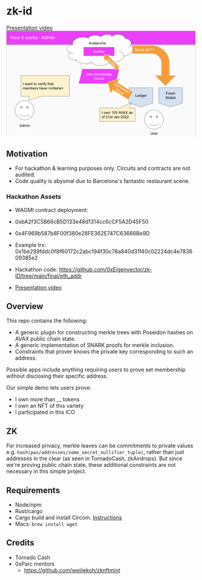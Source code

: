 # zk-id

[Presentation video](https://drive.google.com/drive/folders/1PvkLKwy-mAhNTafAV-6hfYQTtgwEyz90?usp=sharing)
![](https://raw.githubusercontent.com/0xEigenvector/zk-ID/update-readme/diagram.png)

## Motivation
- For hackathon & learning purposes only. Circuits and contracts are not audited.
- Code quality is abysmal due to Barcelona's fantastic restaurant scene. 

### Hackathon Assets
- WAGMI contract deployment: 
- 0xbA2f3C5B66cB5D133e48d1314cc6cCF5A2D45F50
- 0x4F969b587b8F00f380e28FE362E747C63666Be9D
- Example trx: 0x1be299fddc0f8f60172c2abc194f30c78a840d31f40c02224dc4e783609385e2

- Hackathon code: https://github.com/0xEigenvector/zk-ID/tree/main/final/eth_addr
- [Presentation video](https://drive.google.com/drive/folders/1PvkLKwy-mAhNTafAV-6hfYQTtgwEyz90?usp=sharing)

## Overview
This repo contains the following: 
- A generic plugin for constructing merkle trees with Poseidon hashes on AVAX public chain state.
- A generic implementation of SNARK proofs for merkle inclusion.
- Constraints that prover knows the private key corresponding to such an address.

Possible apps include anything requiring users to prove set membership without disclosing their specific address.

Our simple demo lets users prove:
- I own more than __ tokens
- I own an NFT of this variety
- I participated in this ICO

## ZK
For increased privacy, merkle leaves can be commitments to private values e.g. `hash(pws/addresses/some_secret_nullifier_tuple)`, rather than just addresses in the clear (as seen in TornadoCash, zkAirdrops). But since we're proving public chain state, these additional constraints are not necessary in this simple project.

## Requirements
- Node/npm
- Rust/cargo
- Cargo build and install Circom. [Instructions](https://docs.circom.io/getting-started/installation/#installing-dependencies)
- Macs: `brew install wget`
## Credits
- Tornado Cash
- 0xParc mentors
	- https://github.com/weijiekoh/zknftmint
